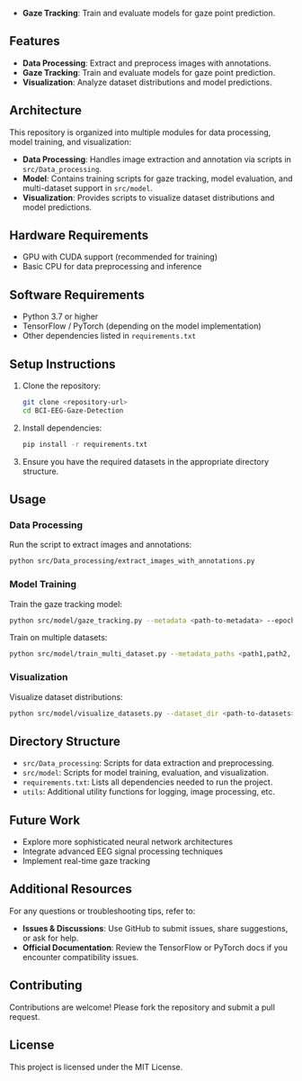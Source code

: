
- **Gaze Tracking**: Train and evaluate models for gaze point prediction.

## Features
- **Data Processing**: Extract and preprocess images with annotations.
- **Gaze Tracking**: Train and evaluate models for gaze point prediction.
- **Visualization**: Analyze dataset distributions and model predictions.

## Architecture
This repository is organized into multiple modules for data processing, model training, and visualization:
- **Data Processing**: Handles image extraction and annotation via scripts in `src/Data_processing`.
- **Model**: Contains training scripts for gaze tracking, model evaluation, and multi-dataset support in `src/model`.
- **Visualization**: Provides scripts to visualize dataset distributions and model predictions.

## Hardware Requirements
- GPU with CUDA support (recommended for training)
- Basic CPU for data preprocessing and inference

## Software Requirements
- Python 3.7 or higher
- TensorFlow / PyTorch (depending on the model implementation)
- Other dependencies listed in `requirements.txt`

## Setup Instructions
1. Clone the repository:
   ```bash
   git clone <repository-url>
   cd BCI-EEG-Gaze-Detection
   ```

2. Install dependencies:
   ```bash
   pip install -r requirements.txt
   ```

3. Ensure you have the required datasets in the appropriate directory structure.

## Usage
### Data Processing
Run the script to extract images and annotations:
```bash
python src/Data_processing/extract_images_with_annotations.py
```

### Model Training
Train the gaze tracking model:
```bash
python src/model/gaze_tracking.py --metadata <path-to-metadata> --epochs 50
```

Train on multiple datasets:
```bash
python src/model/train_multi_dataset.py --metadata_paths <path1,path2,...>
```

### Visualization
Visualize dataset distributions:
```bash
python src/model/visualize_datasets.py --dataset_dir <path-to-datasets>
```

## Directory Structure
- `src/Data_processing`: Scripts for data extraction and preprocessing.
- `src/model`: Scripts for model training, evaluation, and visualization.
- `requirements.txt`: Lists all dependencies needed to run the project.
- `utils`: Additional utility functions for logging, image processing, etc.

## Future Work
- Explore more sophisticated neural network architectures
- Integrate advanced EEG signal processing techniques
- Implement real-time gaze tracking

## Additional Resources
For any questions or troubleshooting tips, refer to:
- **Issues & Discussions**: Use GitHub to submit issues, share suggestions, or ask for help.
- **Official Documentation**: Review the TensorFlow or PyTorch docs if you encounter compatibility issues.

## Contributing
Contributions are welcome! Please fork the repository and submit a pull request.

## License
This project is licensed under the MIT License.
